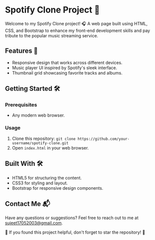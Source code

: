 # Spotify Clone Project 🎵

Welcome to my Spotify Clone project! 🎧 A web page built using HTML, CSS, and Bootstrap to enhance my front-end development skills and pay tribute to the popular music streaming service.

## Features 🚀

- Responsive design that works across different devices.
- Music player UI inspired by Spotify's sleek interface.
- Thumbnail grid showcasing favorite tracks and albums.

## Getting Started 🛠️

### Prerequisites

- Any modern web browser.

### Usage

1. Clone this repository: `git clone https://github.com/your-username/spotify-clone.git`
2. Open `index.html` in your web browser.

## Built With 🛠️

- HTML5 for structuring the content.
- CSS3 for styling and layout.
- Bootstrap for responsive design components.


## Contact Me 📬

Have any questions or suggestions? Feel free to reach out to me at sujeet17052003@gmail.com.

🌟 If you found this project helpful, don't forget to star the repository! 🌟

